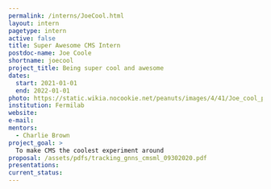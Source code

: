 ```yaml
---
permalink: /interns/JoeCool.html
layout: intern
pagetype: intern
active: false
title: Super Awesome CMS Intern
postdoc-name: Joe Coole
shortname: joecool
project_title: Being super cool and awesome
dates:
  start: 2021-01-01
  end: 2022-01-01
photo: https://static.wikia.nocookie.net/peanuts/images/4/41/Joe_cool_poster.jpg/revision/latest/scale-to-width-down/1000?cb=20210810183524
institution: Fermilab
website:
e-mail: 
mentors:
  - Charlie Brown
project_goal: >
  To make CMS the coolest experiment around 
proposal: /assets/pdfs/tracking_gnns_cmsml_09302020.pdf
presentations:
current_status: 
---
```

